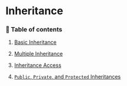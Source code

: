 # **Inheritance**

### **:book: Table of contents**

1. [Basic Inheritance](Inheritance/#basic-inheritance)

2. [Multiple Inheritance](Inheritance/#multiple-inheritance)
   
3. [Inheritance Access](Inheritance/#inheritance-access)

4. [`Public`, `Private`, and `Protected` Inheritances](Inheritance/#public-private-and-protected-inheritances)
